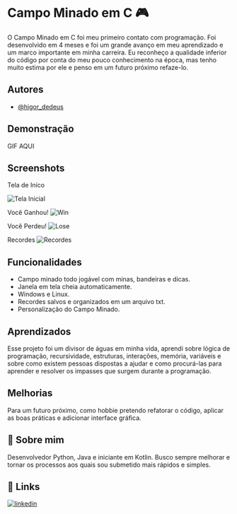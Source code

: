 
# Campo Minado em C 🎮

O Campo Minado em C foi meu primeiro contato com programação. Foi desenvolvido em 4 meses e foi um grande avanço em meu aprendizado e um marco importante em minha carreira. Eu reconheço a qualidade inferior do código por conta do meu pouco conhecimento na época, mas tenho muito estima por ele e penso em um futuro próximo refaze-lo.



## Autores

- [@higor_dedeus](https://github.com/Higor-Matos)


## Demonstração

GIF AQUI


## Screenshots

Tela de Iníco

![Tela Inicial](https://ibb.co/RTG4mcy)

Você Ganhou!
![Win](https://imgur.com/a/MBYuF2L)

Você Perdeu!
![Lose](https://ibb.co/4V6M57J)

Recordes
![Recordes](https://imgur.com/a/TLSMWOW)

## Funcionalidades

- Campo minado todo jogável com minas, bandeiras e dicas.
- Janela em tela cheia automaticamente.
- Windows e Linux.
- Recordes salvos e organizados em um arquivo txt.
- Personalização do Campo Minado.

## Aprendizados

Esse projeto foi um divisor de águas em minha vida, aprendi sobre lógica de programação, recursividade, estruturas, interações, memória, variáveis e sobre como existem pessoas dispostas a ajudar e como procurá-las para aprender e resolver os impasses que surgem durante a programação.


## Melhorias

Para um futuro próximo, como hobbie pretendo refatorar o código, aplicar as boas práticas e adicionar interface gráfica.


## 🚀 Sobre mim
Desenvolvedor Python, Java e iniciante em Kotlin. Busco sempre melhorar e tornar os processos aos quais sou submetido mais rápidos e simples.


## 🔗 Links
[![linkedin](https://img.shields.io/badge/linkedin-0A66C2?style=for-the-badge&logo=linkedin&logoColor=white)](https://www.linkedin.com/in/higor-de-deus-matos-3b0531207/)

